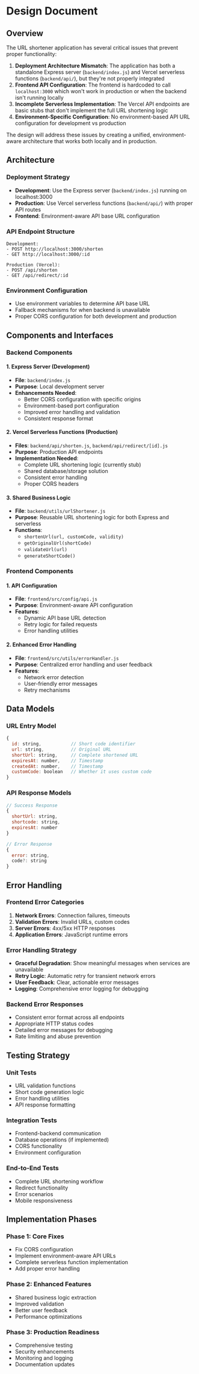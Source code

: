 # Design Document

## Overview

The URL shortener application has several critical issues that prevent proper functionality:

1. **Deployment Architecture Mismatch**: The application has both a standalone Express server (`backend/index.js`) and Vercel serverless functions (`backend/api/`), but they're not properly integrated
2. **Frontend API Configuration**: The frontend is hardcoded to call `localhost:3000` which won't work in production or when the backend isn't running locally
3. **Incomplete Serverless Implementation**: The Vercel API endpoints are basic stubs that don't implement the full URL shortening logic
4. **Environment-Specific Configuration**: No environment-based API URL configuration for development vs production

The design will address these issues by creating a unified, environment-aware architecture that works both locally and in production.

## Architecture

### Deployment Strategy
- **Development**: Use the Express server (`backend/index.js`) running on localhost:3000
- **Production**: Use Vercel serverless functions (`backend/api/`) with proper API routes
- **Frontend**: Environment-aware API base URL configuration

### API Endpoint Structure
```
Development:
- POST http://localhost:3000/shorten
- GET http://localhost:3000/:id

Production (Vercel):
- POST /api/shorten
- GET /api/redirect/:id
```

### Environment Configuration
- Use environment variables to determine API base URL
- Fallback mechanisms for when backend is unavailable
- Proper CORS configuration for both development and production

## Components and Interfaces

### Backend Components

#### 1. Express Server (Development)
- **File**: `backend/index.js`
- **Purpose**: Local development server
- **Enhancements Needed**:
  - Better CORS configuration with specific origins
  - Environment-based port configuration
  - Improved error handling and validation
  - Consistent response format

#### 2. Vercel Serverless Functions (Production)
- **Files**: `backend/api/shorten.js`, `backend/api/redirect/[id].js`
- **Purpose**: Production API endpoints
- **Implementation Needed**:
  - Complete URL shortening logic (currently stub)
  - Shared database/storage solution
  - Consistent error handling
  - Proper CORS headers

#### 3. Shared Business Logic
- **File**: `backend/utils/urlShortener.js`
- **Purpose**: Reusable URL shortening logic for both Express and serverless
- **Functions**:
  - `shortenUrl(url, customCode, validity)`
  - `getOriginalUrl(shortCode)`
  - `validateUrl(url)`
  - `generateShortCode()`

### Frontend Components

#### 1. API Configuration
- **File**: `frontend/src/config/api.js`
- **Purpose**: Environment-aware API configuration
- **Features**:
  - Dynamic API base URL detection
  - Retry logic for failed requests
  - Error handling utilities

#### 2. Enhanced Error Handling
- **File**: `frontend/src/utils/errorHandler.js`
- **Purpose**: Centralized error handling and user feedback
- **Features**:
  - Network error detection
  - User-friendly error messages
  - Retry mechanisms

## Data Models

### URL Entry Model
```javascript
{
  id: string,           // Short code identifier
  url: string,          // Original URL
  shortUrl: string,     // Complete shortened URL
  expiresAt: number,    // Timestamp
  createdAt: number,    // Timestamp
  customCode: boolean   // Whether it uses custom code
}
```

### API Response Models
```javascript
// Success Response
{
  shortUrl: string,
  shortcode: string,
  expiresAt: number
}

// Error Response
{
  error: string,
  code?: string
}
```

## Error Handling

### Frontend Error Categories
1. **Network Errors**: Connection failures, timeouts
2. **Validation Errors**: Invalid URLs, custom codes
3. **Server Errors**: 4xx/5xx HTTP responses
4. **Application Errors**: JavaScript runtime errors

### Error Handling Strategy
- **Graceful Degradation**: Show meaningful messages when services are unavailable
- **Retry Logic**: Automatic retry for transient network errors
- **User Feedback**: Clear, actionable error messages
- **Logging**: Comprehensive error logging for debugging

### Backend Error Responses
- Consistent error format across all endpoints
- Appropriate HTTP status codes
- Detailed error messages for debugging
- Rate limiting and abuse prevention

## Testing Strategy

### Unit Tests
- URL validation functions
- Short code generation logic
- Error handling utilities
- API response formatting

### Integration Tests
- Frontend-backend communication
- Database operations (if implemented)
- CORS functionality
- Environment configuration

### End-to-End Tests
- Complete URL shortening workflow
- Redirect functionality
- Error scenarios
- Mobile responsiveness

## Implementation Phases

### Phase 1: Core Fixes
- Fix CORS configuration
- Implement environment-aware API URLs
- Complete serverless function implementation
- Add proper error handling

### Phase 2: Enhanced Features
- Shared business logic extraction
- Improved validation
- Better user feedback
- Performance optimizations

### Phase 3: Production Readiness
- Comprehensive testing
- Security enhancements
- Monitoring and logging
- Documentation updates